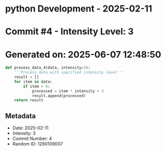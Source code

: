 ﻿# python Development - 2025-02-11
# Commit #4 - Intensity Level: 3
# Generated on: 2025-06-07 12:48:50
```python
def process_data_4(data, intensity=3):
    '''Process data with specified intensity level'''
    result = []
    for item in data:
        if item > 0:
            processed = item * intensity + 3
            result.append(processed)
    return result
```
## Metadata
- Date: 2025-02-11
- Intensity: 3
- Commit Number: 4
- Random ID: 1290109007
